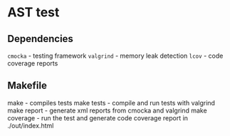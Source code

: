 # AST test

## Dependencies
`cmocka` - testing framework
`valgrind` - memory leak detection 
`lcov` - code coverage reports 

## Makefile
make - compiles tests
make tests - compile and run tests with valgrind
make report - generate xml reports from cmocka and valgrind
make coverage - run the test and generate code coverage report in ./out/index.html
